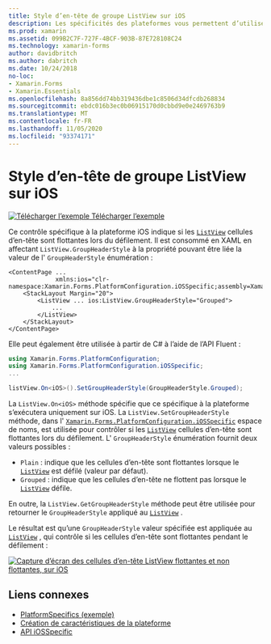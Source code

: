 ```yaml
---
title: Style d’en-tête de groupe ListView sur iOS
description: Les spécificités des plateformes vous permettent d’utiliser des fonctionnalités uniquement disponibles sur une plateforme spécifique, sans implémenter de convertisseurs ou d’effets personnalisés. Cet article explique comment utiliser le spécifique à la plateforme iOS qui contrôle si les cellules d’en-tête ListView sont flottantes lors du défilement.
ms.prod: xamarin
ms.assetid: 099B2C7F-727F-4BCF-903B-87E728108C24
ms.technology: xamarin-forms
author: davidbritch
ms.author: dabritch
ms.date: 10/24/2018
no-loc:
- Xamarin.Forms
- Xamarin.Essentials
ms.openlocfilehash: 8a856dd74bb319436dbe1c8506d34dfcdb268834
ms.sourcegitcommit: ebdc016b3ec0b06915170d0cbbd9e0e2469763b9
ms.translationtype: MT
ms.contentlocale: fr-FR
ms.lasthandoff: 11/05/2020
ms.locfileid: "93374171"
---
```

# <a name="listview-group-header-style-on-ios"></a>Style d’en-tête de groupe ListView sur iOS

[![Télécharger l’exemple](~/media/shared/download.png) Télécharger l’exemple](/samples/xamarin/xamarin-forms-samples/userinterface-platformspecifics)

Ce contrôle spécifique à la plateforme iOS indique si les [`ListView`](xref:Xamarin.Forms.ListView) cellules d’en-tête sont flottantes lors du défilement. Il est consommé en XAML en affectant `ListView.GroupHeaderStyle` à la propriété pouvant être liée la valeur de l' `GroupHeaderStyle` énumération :

```xaml
<ContentPage ...
             xmlns:ios="clr-namespace:Xamarin.Forms.PlatformConfiguration.iOSSpecific;assembly=Xamarin.Forms.Core">
    <StackLayout Margin="20">
        <ListView ... ios:ListView.GroupHeaderStyle="Grouped">
            ...
        </ListView>
    </StackLayout>
</ContentPage>
```

Elle peut également être utilisée à partir de C# à l’aide de l’API Fluent :

```csharp
using Xamarin.Forms.PlatformConfiguration;
using Xamarin.Forms.PlatformConfiguration.iOSSpecific;
...

listView.On<iOS>().SetGroupHeaderStyle(GroupHeaderStyle.Grouped);
```

La `ListView.On<iOS>` méthode spécifie que ce spécifique à la plateforme s’exécutera uniquement sur iOS. La `ListView.SetGroupHeaderStyle` méthode, dans l' [`Xamarin.Forms.PlatformConfiguration.iOSSpecific`](xref:Xamarin.Forms.PlatformConfiguration.iOSSpecific) espace de noms, est utilisée pour contrôler si les [`ListView`](xref:Xamarin.Forms.ListView) cellules d’en-tête sont flottantes lors du défilement. L' `GroupHeaderStyle` énumération fournit deux valeurs possibles :

- `Plain` : indique que les cellules d’en-tête sont flottantes lorsque le [`ListView`](xref:Xamarin.Forms.ListView) est défilé (valeur par défaut).
- `Grouped` : indique que les cellules d’en-tête ne flottent pas lorsque le [`ListView`](xref:Xamarin.Forms.ListView) défile.

En outre, la `ListView.GetGroupHeaderStyle` méthode peut être utilisée pour retourner le `GroupHeaderStyle` appliqué au [`ListView`](xref:Xamarin.Forms.ListView) .

Le résultat est qu’une `GroupHeaderStyle` valeur spécifiée est appliquée au [`ListView`](xref:Xamarin.Forms.ListView) , qui contrôle si les cellules d’en-tête sont flottantes pendant le défilement :

[![Capture d’écran des cellules d’en-tête ListView flottantes et non flottantes, sur iOS](listview-group-header-style-images/group-header-styles.png "ListView avec des cellules d’en-tête flottantes et non flottantes")](listview-group-header-style-images/group-header-styles-large.png#lightbox "ListView avec des cellules d’en-tête flottantes et non flottantes")

## <a name="related-links"></a>Liens connexes

- [PlatformSpecifics (exemple)](/samples/xamarin/xamarin-forms-samples/userinterface-platformspecifics)
- [Création de caractéristiques de la plateforme](~/xamarin-forms/platform/platform-specifics/index.md#creating-platform-specifics)
- [API iOSSpecific](xref:Xamarin.Forms.PlatformConfiguration.iOSSpecific)